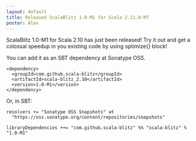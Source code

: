 ```yaml
---
layout: default
title: Released ScalaBlitz 1.0-M1 for Scala 2.11.0-M7
poster: Alex
---
```



ScalaBlitz 1.0-M1 for Scala 2.10 has just been released!
Try it out and get a colossal speedup in you existing code by using optimize{} block!

You can add it as an SBT dependency at Sonatype OSS.

    <dependency>
      <groupId>com.github.scala-blitz</groupId>
      <artifactId>scala-blitz_2.10</artifactId>
      <version>1.0-M1</version>
    </dependency>

Or, in SBT:

    resolvers += "Sonatype OSS Snapshots" at
      "https://oss.sonatype.org/content/repositories/snapshots"

    libraryDependencies ++= "com.github.scala-blitz" %% "scala-blitz" % "1.0-M1"


